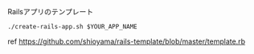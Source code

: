 Railsアプリのテンプレート
```
./create-rails-app.sh $YOUR_APP_NAME
```

ref
https://github.com/shioyama/rails-template/blob/master/template.rb

